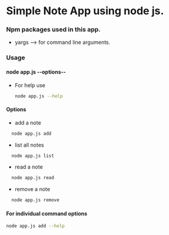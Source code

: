 # Simple Note App using node js.

### Npm packages used in this app.

* yargs --> for command line arguments.

### Usage

#### node app.js --options--

* For help use
  ```bash
  node app.js --help
  ```

#### Options

* add a note


```bash
  node app.js add
```

* list all notes


```bash
  node app.js list
```

* read a note


```bash
  node app.js read
```

* remove a note


```bash
  node app.js remove
```

#### For individual command options

```bash
node app.js add --help
```
